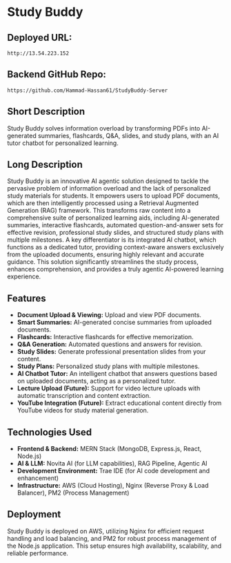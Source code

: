 # Study Buddy

## Deployed URL:
`http://13.54.223.152`

## Backend GitHub Repo:
`https://github.com/Hammad-Hassan61/StudyBuddy-Server`

## Short Description
Study Buddy solves information overload by transforming PDFs into AI-generated summaries, flashcards, Q&A, slides, and study plans, with an AI tutor chatbot for personalized learning.

## Long Description
Study Buddy is an innovative AI agentic solution designed to tackle the pervasive problem of information overload and the lack of personalized study materials for students. It empowers users to upload PDF documents, which are then intelligently processed using a Retrieval Augmented Generation (RAG) framework. This transforms raw content into a comprehensive suite of personalized learning aids, including AI-generated summaries, interactive flashcards, automated question-and-answer sets for effective revision, professional study slides, and structured study plans with multiple milestones. A key differentiator is its integrated AI chatbot, which functions as a dedicated tutor, providing context-aware answers exclusively from the uploaded documents, ensuring highly relevant and accurate guidance. This solution significantly streamlines the study process, enhances comprehension, and provides a truly agentic AI-powered learning experience.

## Features
- **Document Upload & Viewing:** Upload and view PDF documents.
- **Smart Summaries:** AI-generated concise summaries from uploaded documents.
- **Flashcards:** Interactive flashcards for effective memorization.
- **Q&A Generation:** Automated questions and answers for revision.
- **Study Slides:** Generate professional presentation slides from your content.
- **Study Plans:** Personalized study plans with multiple milestones.
- **AI Chatbot Tutor:** An intelligent chatbot that answers questions based on uploaded documents, acting as a personalized tutor.
- **Lecture Upload (Future):** Support for video lecture uploads with automatic transcription and content extraction.
- **YouTube Integration (Future):** Extract educational content directly from YouTube videos for study material generation.

## Technologies Used
- **Frontend & Backend:** MERN Stack (MongoDB, Express.js, React, Node.js)
- **AI & LLM:** Novita AI (for LLM capabilities), RAG Pipeline, Agentic AI
- **Development Environment:** Trae IDE (for AI code development and enhancement)
- **Infrastructure:** AWS (Cloud Hosting), Nginx (Reverse Proxy & Load Balancer), PM2 (Process Management)

## Deployment
Study Buddy is deployed on AWS, utilizing Nginx for efficient request handling and load balancing, and PM2 for robust process management of the Node.js application. This setup ensures high availability, scalability, and reliable performance.


